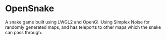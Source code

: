 # OpenSnake

A snake game built using LWGL2 and OpenGl.  Using Simplex Noise for randomly generated maps, and has teleports to other maps which the snake can pass through.
